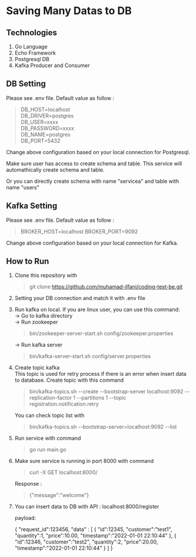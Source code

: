 # Saving Many Datas to DB

## Technologies
1. Go Language
2. Echo Framework
3. Postgresql DB
4. Kafka Producer and Consumer

## DB Setting
Please see .env file. Default value as follow :
>DB_HOST=localhost  
DB_DRIVER=postgres  
DB_USER=xxxx    
DB_PASSWORD=xxxx    
DB_NAME=postgres    
DB_PORT=5432

Change above configuration based on your local connection for Postgresql.

Make sure user has access to create schema and table. This service will automathically create schema and table.

 Or you can directly create schema with name "servicea" and table with name "users"

## Kafka Setting
Please see .env file. Default value as follow :
>BROKER_HOST=localhost
BROKER_PORT=9092

Change above configuration based on your local connection for Kafka.

## How to Run
1. Clone this repository with
    > git clone https://github.com/muhamad-ilfani/coding-test-be.git
2. Setting your DB connection and match it with .env file
3. Run kafka on local. If you are linux user, you can use this command:  
    -> Go to kafka directory    
    -> Run zookeeper    
    > bin/zookeeper-server-start.sh config/zookeeper.properties    

    -> Run kafka server 
    > bin/kafka-server-start.sh config/server.properties
4. Create topic kafka   
This topic is used for retry process if there is an error when insert data to database. Create topic with this command
    > bin/kafka-topics.sh --create --bootstrap-server localhost:9092 --replication-factor 1 --partitions 1 --topic registration.notification.retry

    You can check topic list with
    > bin/kafka-topics.sh --bootstrap-server=localhost:9092 --list

5. Run service with command
    > go run main.go

6. Make sure service is running in port 8000 with command
    > curl -X GET localhost:8000/

    Response :
    > {"message":"welcome"}
7. You can insert data to DB with API : localhost:8000/register

    payload: 
    
    {
    "request_id":123456,
    "data" : [
        {
            "id":12345,
            "customer":"test1",
            "quantity":1,
            "price":10.00,
            "timestamp":"2022-01-01 22:10:44"
        },
        {
            "id":12346,
            "customer":"test2",
            "quantity":2,
            "price":20.00,
            "timestamp":"2022-01-01 22:10:44"
        }
    ]
    }